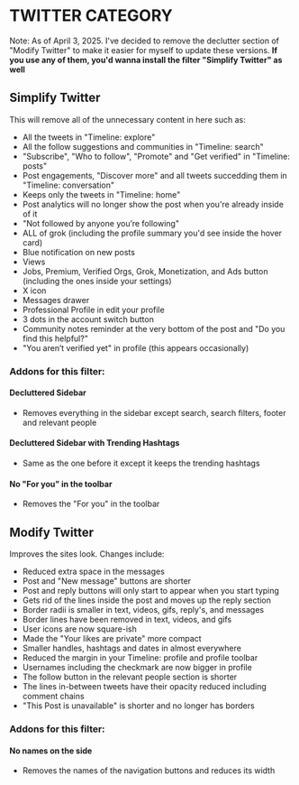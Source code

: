 # TWITTER CATEGORY
Note: As of April 3, 2025. I've decided to remove the declutter section of "Modify Twitter" to make it easier for myself to update these versions. **If you use any of them, you'd wanna install the filter "Simplify Twitter" as well**
## Simplify Twitter
This will remove all of the unnecessary content in here such as:
- All the tweets in "Timeline: explore"
- All the follow suggestions and communities in "Timeline: search"
- "Subscribe", "Who to follow", "Promote" and "Get verified" in "Timeline: posts"
- Post engagements, "Discover more" and all tweets succedding them in "Timeline: conversation"
- Keeps only the tweets in "Timeline: home"
- Post analytics will no longer show the post when you're already inside of it
- "Not followed by anyone you’re following"
- ALL of grok (including the profile summary you'd see inside the hover card)
- Blue notification on new posts
- Views
- Jobs, Premium, Verified Orgs, Grok, Monetization, and Ads button (including the ones inside your settings)
- X icon
- Messages drawer
- Professional Profile in edit your profile
- 3 dots in the account switch button
- Community notes reminder at the very bottom of the post and "Do you find this helpful?"
- "You aren’t verified yet" in profile (this appears occasionally)
### Addons for this filter:
#### Decluttered Sidebar
- Removes everything in the sidebar except search, search filters, footer and relevant people
#### Decluttered Sidebar with Trending Hashtags
- Same as the one before it except it keeps the trending hashtags
#### No "For you" in the toolbar
- Removes the "For you" in the toolbar
## Modify Twitter
Improves the sites look. Changes include:
- Reduced extra space in the messages
- Post and "New message" buttons are shorter
- Post and reply buttons will only start to appear when you start typing
- Gets rid of the lines inside the post and moves up the reply section
- Border radii is smaller in text, videos, gifs, reply's, and messages
- Border lines have been removed in text, videos, and gifs
- User icons are now square-ish
- Made the "Your likes are private" more compact
- Smaller handles, hashtags and dates in almost everywhere
- Reduced the margin in your Timeline: profile and profile toolbar
- Usernames including the checkmark are now bigger in profile
- The follow button in the relevant people section is shorter
- The lines in-between tweets have their opacity reduced including comment chains
- "This Post is unavailable" is shorter and no longer has borders
### Addons for this filter:
#### No names on the side
- Removes the names of the navigation buttons and reduces its width
